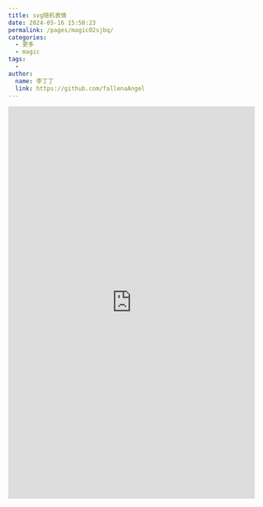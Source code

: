 ```yaml
---
title: svg随机表情
date: 2024-05-16 15:58:23
permalink: /pages/magic02sjbq/
categories:
  - 更多
  - magic
tags:
  - 
author: 
  name: 李丁丁
  link: https://github.com/fallenaAngel
---
```


<iframe height="800" style="width: 100%;" scrolling="no" title="随即表情" src="https://txstc55.github.io/ugly-avatar/" frameborder="no" allowtransparency="true" allowfullscreen="true" loading="lazy">
  
</iframe>
